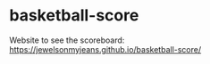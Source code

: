# basketball-score


Website to see the scoreboard:
https://jewelsonmyjeans.github.io/basketball-score/
